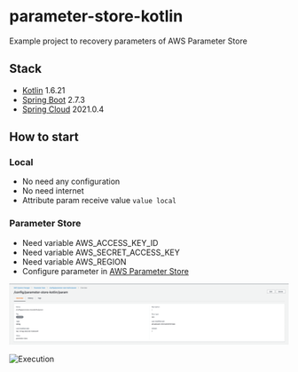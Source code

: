 # parameter-store-kotlin

Example project to recovery parameters of AWS Parameter Store

## Stack
- [Kotlin](https://kotlinlang.org/) 1.6.21
- [Spring Boot](https://spring.io/projects/spring-boot/) 2.7.3
- [Spring Cloud](https://spring.io/projects/spring-cloud) 2021.0.4

## How to start

### Local
- No need any configuration
- No need internet
- Attribute param receive value `value local`

### Parameter Store
- Need variable AWS_ACCESS_KEY_ID
- Need variable AWS_SECRET_ACCESS_KEY
- Need variable AWS_REGION
- Configure parameter in [AWS Parameter Store](https://docs.aws.amazon.com/pt_br/systems-manager/latest/userguide/systems-manager-parameter-store.html)

![Parameter store](./assets/parameter_store.png "Parameter param")

![Execution](./assets/execution_AdobeExpress.gif "Execution")